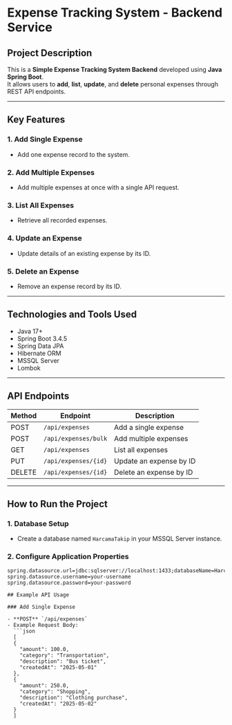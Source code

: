 
# Expense Tracking System - Backend Service

## Project Description
This is a **Simple Expense Tracking System Backend** developed using **Java Spring Boot**.  
It allows users to **add**, **list**, **update**, and **delete** personal expenses through REST API endpoints.

---

## Key Features

### 1. Add Single Expense
- Add one expense record to the system.

### 2. Add Multiple Expenses
- Add multiple expenses at once with a single API request.

### 3. List All Expenses
- Retrieve all recorded expenses.

### 4. Update an Expense
- Update details of an existing expense by its ID.

### 5. Delete an Expense
- Remove an expense record by its ID.

---

## Technologies and Tools Used
- Java 17+
- Spring Boot 3.4.5
- Spring Data JPA
- Hibernate ORM
- MSSQL Server
- Lombok

---

## API Endpoints

| Method  | Endpoint                | Description              |
|--------|-------------------------|--------------------------|
| POST   | `/api/expenses`          | Add a single expense     |
| POST   | `/api/expenses/bulk`     | Add multiple expenses    |
| GET    | `/api/expenses`          | List all expenses        |
| PUT    | `/api/expenses/{id}`     | Update an expense by ID  |
| DELETE | `/api/expenses/{id}`     | Delete an expense by ID  |

---

## How to Run the Project

### 1. Database Setup
- Create a database named `HarcamaTakip` in your MSSQL Server instance.

### 2. Configure Application Properties
```properties
spring.datasource.url=jdbc:sqlserver://localhost:1433;databaseName=HarcamaTakip;encrypt=false
spring.datasource.username=your-username
spring.datasource.password=your-password

## Example API Usage

### Add Single Expense

- **POST** `/api/expenses`
- Example Request Body:
  ```json
  [
  {
    "amount": 100.0,
    "category": "Transportation",
    "description": "Bus ticket",
    "createdAt": "2025-05-01"
  },
  {
    "amount": 250.0,
    "category": "Shopping",
    "description": "Clothing purchase",
    "createdAt": "2025-05-02"
  }
  ]

